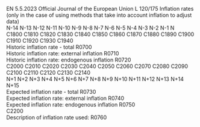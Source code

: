 EN  5.5.2023 Official Journal of the European Union L 120/175
 Inflation rates (only in the case of using methods that take into account inflation to adjust data)  
N-14  N-13  N-12  N-11  N-10  N-9  N-8  N-7  N-6  N-5  N-4  N-3  N-2  N-1  N  
C1800  C1810  C1820  C1830  C1840  C1850  C1860  C1870  C1880  C1890  C1900  C1910  C1920  C1930  C1940  
Historic inflation rate - 
total  R0700  
Historic inflation rate: 
external inflation  R0710  
Historic inflation rate: 
endogenous inflation  R0720  
C2000  C2010  C2020  C2030  C2040  C2050  C2060  C2070  C2080  C2090  C2100  C2110  C2120  C2130  C2140  
N+1  N+2  N+3  N+4  N+5  N+6  N+7  N+8  N+9  N+10  N+11  N+12  N+13  N+14  N+15  
Expected inflation rate - 
total  R0730  
Expected inflation rate: 
external inflation  R0740  
Expected inflation rate: 
endogenous inflation  R0750  
C2200  
Description of inflation 
rate used:  R0760